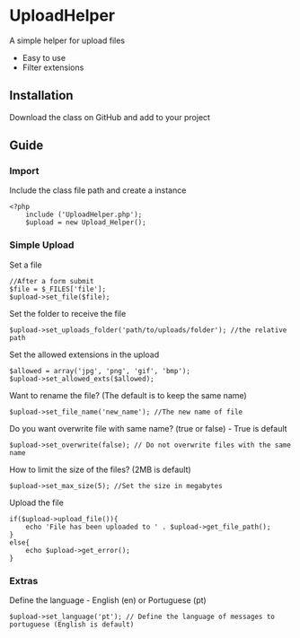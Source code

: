 UploadHelper
============

A simple helper for upload files

- Easy to use
- Filter extensions

Installation
------------

Download the class on GitHub and add to your project

Guide
------------

### Import

Include the class file path and create a instance

    <?php
        include ('UploadHelper.php');
        $upload = new Upload_Helper();

### Simple Upload

Set a file

    //After a form submit
    $file = $_FILES['file'];
    $upload->set_file($file);

Set the folder to receive the file

    $upload->set_uploads_folder('path/to/uploads/folder'); //the relative path

Set the allowed extensions in the upload

    $allowed = array('jpg', 'png', 'gif', 'bmp');
    $upload->set_allowed_exts($allowed);

Want to rename the file? (The default is to keep the same name)

    $upload->set_file_name('new_name'); //The new name of file

Do you want overwrite file with same name? (true or false) - True is default

    $upload->set_overwrite(false); // Do not overwrite files with the same name

How to limit the size of the files? (2MB is default)

    $upload->set_max_size(5); //Set the size in megabytes

Upload the file

    if($upload->upload_file()){
        echo 'File has been uploaded to ' . $upload->get_file_path(); 
    }
    else{
        echo $upload->get_error();
    }

### Extras

Define the language - English (en) or Portuguese (pt)

    $upload->set_language('pt'); // Define the language of messages to portuguese (English is default)